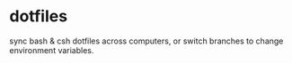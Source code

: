 dotfiles
========

sync bash &amp; csh dotfiles across computers, or switch branches to change environment variables.